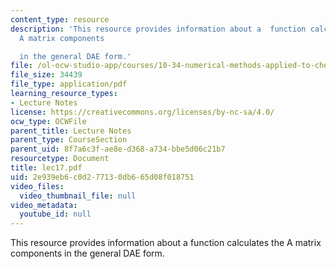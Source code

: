 ```yaml
---
content_type: resource
description: 'This resource provides information about a  function calculates the
  A matrix components

  in the general DAE form.'
file: /ol-ocw-studio-app/courses/10-34-numerical-methods-applied-to-chemical-engineering-fall-2005/2e939eb6c0d277130db665d08f018751_lec17.pdf
file_size: 34439
file_type: application/pdf
learning_resource_types:
- Lecture Notes
license: https://creativecommons.org/licenses/by-nc-sa/4.0/
ocw_type: OCWFile
parent_title: Lecture Notes
parent_type: CourseSection
parent_uid: 8f7a6c3f-ae8e-d368-a734-bbe5d06c21b7
resourcetype: Document
title: lec17.pdf
uid: 2e939eb6-c0d2-7713-0db6-65d08f018751
video_files:
  video_thumbnail_file: null
video_metadata:
  youtube_id: null
---
```

This resource provides information about a  function calculates the A matrix components
in the general DAE form.